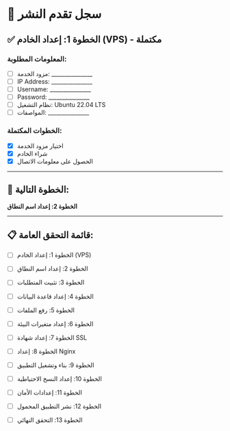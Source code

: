 # 📝 سجل تقدم النشر

## ✅ **الخطوة 1: إعداد الخادم (VPS) - مكتملة**

### **المعلومات المطلوبة:**
- [ ] مزود الخدمة: _______________
- [ ] IP Address: _______________
- [ ] Username: _______________
- [ ] Password: _______________
- [ ] نظام التشغيل: Ubuntu 22.04 LTS
- [ ] المواصفات: _______________

### **الخطوات المكتملة:**
- [x] اختيار مزود الخدمة
- [x] شراء الخادم
- [x] الحصول على معلومات الاتصال

---

## 🔄 **الخطوة التالية:**
**الخطوة 2: إعداد اسم النطاق**

---

## 📋 **قائمة التحقق العامة:**
- [ ] الخطوة 1: إعداد الخادم (VPS)
- [ ] الخطوة 2: إعداد اسم النطاق
- [ ] الخطوة 3: تثبيت المتطلبات
- [ ] الخطوة 4: إعداد قاعدة البيانات
- [ ] الخطوة 5: رفع الملفات
- [ ] الخطوة 6: إعداد متغيرات البيئة
- [ ] الخطوة 7: إعداد شهادة SSL
- [ ] الخطوة 8: إعداد Nginx
- [ ] الخطوة 9: بناء وتشغيل التطبيق
- [ ] الخطوة 10: إعداد النسخ الاحتياطية
- [ ] الخطوة 11: إعدادات الأمان
- [ ] الخطوة 12: نشر التطبيق المحمول
- [ ] الخطوة 13: التحقق النهائي

